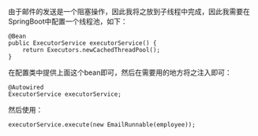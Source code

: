 由于邮件的发送是一个阻塞操作，因此我将之放到子线程中完成，因此我需要在SpringBoot中配置一个线程池，如下：  

```
@Bean
public ExecutorService executorService() {
    return Executors.newCachedThreadPool();
}
```  

在配置类中提供上面这个bean即可，然后在需要用的地方将之注入即可：  

```
@Autowired
ExecutorService executorService;
```  

然后使用：

```
executorService.execute(new EmailRunnable(employee));
``` 